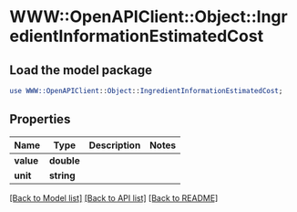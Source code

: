 # WWW::OpenAPIClient::Object::IngredientInformationEstimatedCost

## Load the model package
```perl
use WWW::OpenAPIClient::Object::IngredientInformationEstimatedCost;
```

## Properties
Name | Type | Description | Notes
------------ | ------------- | ------------- | -------------
**value** | **double** |  | 
**unit** | **string** |  | 

[[Back to Model list]](../README.md#documentation-for-models) [[Back to API list]](../README.md#documentation-for-api-endpoints) [[Back to README]](../README.md)



